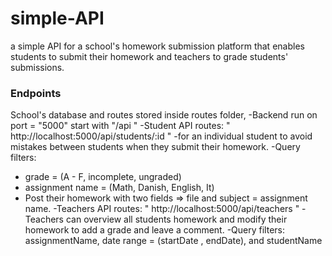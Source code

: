 # simple-API
a simple API for a school's homework submission platform that enables students to submit their homework and teachers to grade students' submissions.

### Endpoints 
School's database and routes stored inside routes folder, -Backend run on port = "5000" start with  "/api " 
-Student API routes: " http://localhost:5000/api/students/:id "
 -for an individual student to avoid mistakes between students when they submit their homework.
 -Query filters: 
  - grade = (A - F, incomplete, ungraded) 
  - assignment name = (Math, Danish, English, It)
 - Post their homework with two fields => file and subject = assignment name.
-Teachers API routes: " http://localhost:5000/api/teachers "
 -Teachers can overview all students homework and modify their homework to add a grade and leave a comment.
 -Query filters:  assignmentName, date range = (startDate , endDate), and studentName


